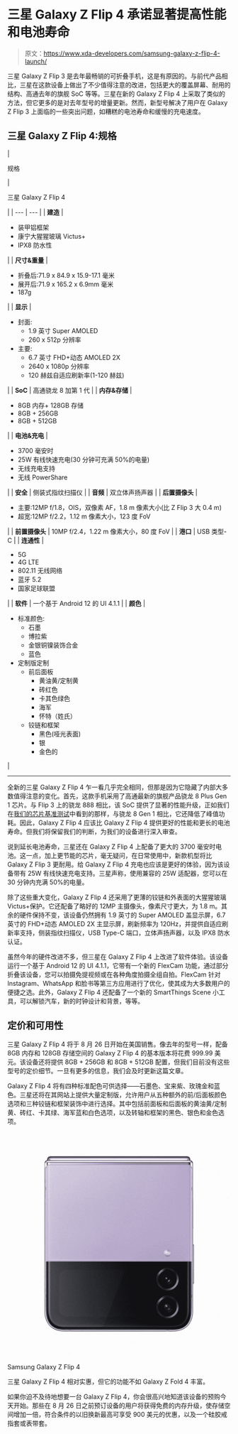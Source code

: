 # 三星 Galaxy Z Flip 4 承诺显著提高性能和电池寿命

> 原文：<https://www.xda-developers.com/samsung-galaxy-z-flip-4-launch/>

三星 Galaxy Z Flip 3 是去年最畅销的可折叠手机，这是有原因的。与前代产品相比，三星在这款设备上做出了不少值得注意的改进，包括更大的覆盖屏幕、耐用的结构、高通去年的旗舰 SoC 等等。三星在新的 Galaxy Z Flip 4 上采取了类似的方法，但它更多的是对去年型号的增量更新。然而，新型号解决了用户在 Galaxy Z Flip 3 上面临的一些突出问题，如糟糕的电池寿命和缓慢的充电速度。

## 三星 Galaxy Z Flip 4:规格

| 

规格

 | 

三星 Galaxy Z Flip 4

 |
| --- | --- |
| **建造** | 

*   装甲铝框架
*   康宁大猩猩玻璃 Victus+
*   IPX8 防水性

 |
| **尺寸&重量** | 

*   折叠后:71.9 x 84.9 x 15.9-17.1 毫米
*   展开后:71.9 x 165.2 x 6.9mm 毫米
*   187g

 |
| **显示** | 

*   封面:
    *   1.9 英寸 Super AMOLED
    *   260 x 512p 分辨率
*   主要:
    *   6.7 英寸 FHD+动态 AMOLED 2X
    *   2640 x 1080p 分辨率
    *   120 赫兹自适应刷新率(1-120 赫兹)

 |
| **SoC** | 高通骁龙 8 加第 1 代 |
| **内存&存储** | 

*   8GB 内存+ 128GB 存储
*   8GB + 256GB
*   8GB + 512GB

 |
| **电池&充电** | 

*   3700 毫安时
*   25W 有线快速充电(30 分钟可充满 50%的电量)
*   无线充电支持
*   无线 PowerShare

 |
| **安全** | 侧装式指纹扫描仪 |
| **音频** | 双立体声扬声器 |
| **后置摄像头** | 

*   主要:12MP f/1.8，OIS，双像素 AF，1.8 m 像素大小(比 Z Flip 3 大 0.4 m)
*   超宽:12MP f/2.2，1.12 m 像素大小，123 度 FoV

 |
| **前置摄像头** | 10MP f/2.4，1.22 m 像素大小，80 度 FoV |
| **港口** | USB 类型-C |
| **连通性** | 

*   5G
*   4G LTE
*   802.11 无线网络
*   蓝牙 5.2
*   国家足球联盟

 |
| **软件** | 一个基于 Android 12 的 UI 4.1.1 |
| **颜色** | 

*   标准颜色:
    *   石墨
    *   博拉紫
    *   金银铜镍装饰合金
    *   蓝色
*   定制版定制
    *   前后面板
        *   黄油黄/定制黄
        *   砖红色
        *   卡其色绿色
        *   海军
        *   怀特（姓氏）
    *   铰链和框架
        *   黑色(哑光表面)
        *   银
        *   金色的

 |

* * *

全新的三星 Galaxy Z Flip 4 乍一看几乎完全相同，但那是因为它隐藏了内部大多数值得注意的变化。首先，这款手机采用了高通最新的旗舰产品骁龙 8 Plus Gen 1 芯片。与 Flip 3 上的骁龙 888 相比，该 SoC 提供了显著的性能升级，正如我们在[我们的芯片基准测试](https://www.xda-developers.com/qualcomm-snapdragon-8-plus-gen-1-benchmarks/)中看到的那样，与骁龙 8 Gen 1 相比，它还降低了峰值功耗。因此，Galaxy Z Flip 4 应该比 Galaxy Z Flip 4 提供更好的性能和更长的电池寿命。但我们将保留我们的判断，为我们的设备进行深入审查。

说到延长电池寿命，三星还在 Galaxy Z Flip 4 上配备了更大的 3700 毫安时电池。这一点，加上更节能的芯片，毫无疑问，在日常使用中，新款机型将比 Galaxy Z Flip 3 更耐用。给 Galaxy Z Flip 4 充电也应该是更好的体验，因为该设备带有 25W 有线快速充电支持。三星声称，使用兼容的 25W 适配器，您可以在 30 分钟内充满 50%的电量。

除了这些重大变化，Galaxy Z Flip 4 还采用了更薄的铰链和外表面的大猩猩玻璃 Victus+保护。它还配备了略好的 12MP 主摄像头，像素尺寸更大，为 1.8 m。其余的硬件保持不变，该设备仍然拥有 1.9 英寸的 Super AMOLED 盖显示屏，6.7 英寸的 FHD+动态 AMOLED 2X 主显示屏，刷新频率为 120Hz，并提供自适应刷新率支持，侧装指纹扫描仪，USB Type-C 端口，立体声扬声器，以及 IPX8 防水认证。

虽然今年的硬件改进不多，但三星在 Galaxy Z Flip 4 上改进了软件体验。该设备运行一个基于 Android 12 的 UI 4.1.1，它带有一个新的 FlexCam 功能，通过部分折叠该设备，您可以拍摄免提视频或在各种角度拍摄全组自拍。FlexCam 针对 Instagram、WhatsApp 和脸书等第三方应用进行了优化，使其成为大多数用户的便捷之选。此外，Galaxy Z Flip 4 还配备了一个新的 SmartThings Scene 小工具，可以解锁汽车，新的时钟设计和背景，等等。

## 定价和可用性

三星 Galaxy Z Flip 4 将于 8 月 26 日开始在美国销售。像去年的型号一样，配备 8GB 内存和 128GB 存储空间的 Galaxy Z Flip 4 的基本版本将花费 999.99 美元。该设备还将提供 8GB + 256GB 和 8GB + 512GB 配置，但我们目前没有这些型号的定价细节。一旦有更多的信息，我们会及时更新这篇文章。

Galaxy Z Flip 4 将有四种标准配色可供选择——石墨色、宝来紫、玫瑰金和蓝色。三星还将在其网站上提供大量定制版，允许用户从五种额外的前/后面板颜色选项和三种铰链和框架装饰中进行选择。其中包括前面板和后面板的黄油黄/定制黄、砖红、卡其绿、海军蓝和白色选项，以及转轴和框架的黑色、银色和金色选项。

 <picture>![The Galaxy Z Flip 4 is the ideal phone for those who want something more pocketable -- and more stylish. ](img/e47692a41ad6b5d9aae1945560b7be1f.png)</picture> 

Samsung Galaxy Z Flip 4

三星 Galaxy Z Flip 4 相对实惠，但它的功能不如 Galaxy Z Fold 4 丰富。

如果你迫不及待地想要一台 Galaxy Z Flip 4，你会很高兴地知道该设备的预购今天开始。那些在 8 月 26 日之前预订设备的用户将获得免费的内存升级，使存储空间增加一倍，符合条件的以旧换新最高可享受 900 美元的优惠，以及一个硅胶戒指套或表带套。